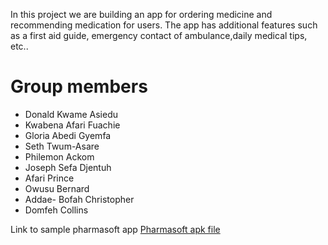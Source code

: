 In this project we are building an app for ordering medicine and recommending medication for users. The app has additional features such as a first aid guide, emergency contact of ambulance,daily medical tips, etc..

# Group members
- Donald Kwame Asiedu
- Kwabena Afari Fuachie
- Gloria Abedi Gyemfa 
- Seth Twum-Asare 
- Philemon Ackom
- Joseph Sefa Djentuh
- Afari Prince
- Owusu Bernard
- Addae- Bofah Christopher
- Domfeh Collins

Link to sample pharmasoft app
[Pharmasoft apk file](https://mega.nz/file/pOQxxSKR#laMpQ97iEQNzko0hLLTDrirhl9p4bolMpMlxVxP5Nlg) 
